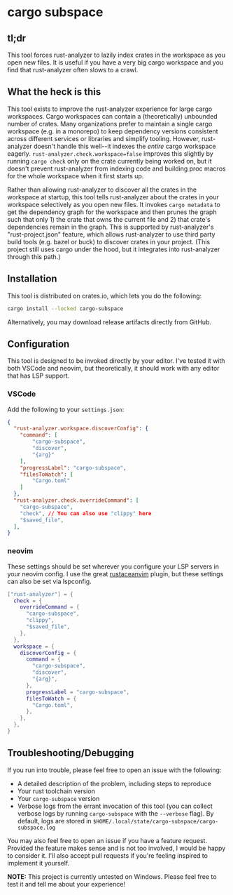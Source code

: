 # cargo subspace

## tl;dr

This tool forces rust-analyzer to lazily index crates in the workspace as you open new files. It
is useful if you have a very big cargo workspace and you find that rust-analyzer often slows to a
crawl.

## What the heck is this

This tool exists to improve the rust-analyzer experience for large cargo workspaces.
Cargo workspaces can contain a (theoretically) unbounded number of crates. Many organizations
prefer to maintain a single cargo workspace (e.g. in a monorepo) to keep dependency versions
consistent across different services or libraries and simplify tooling. However, rust-analyzer
doesn't handle this well--it indexes the *entire* cargo workspace eagerly.
`rust-analyzer.check.workspace=false` improves this slightly by running `cargo check` only on
the crate currently being worked on, but it doesn't prevent rust-analyzer from indexing code and
building proc macros for the whole workspace when it first starts up.

Rather than allowing rust-analyzer to discover all the crates in the workspace at startup, this
tool tells rust-analyzer about the crates in your workspace selectively as you open new files. It
invokes `cargo metadata` to get the dependency graph for the workspace and then prunes the graph
such that only 1) the crate that owns the current file and 2) that crate's dependencies remain in
the graph. This is supported by rust-analyzer's "rust-project.json" feature, which allows
rust-analyzer to use third party build tools (e.g. bazel or buck) to discover crates in your
project. (This project still uses cargo under the hood, but it integrates into rust-analyzer
through this path.)

## Installation

This tool is distributed on crates.io, which lets you do the following:

```sh
cargo install --locked cargo-subspace
```

Alternatively, you may download release artifacts directly from GitHub.

## Configuration

This tool is designed to be invoked directly by your editor. I've tested it with both VSCode and
neovim, but theoretically, it should work with any editor that has LSP support.

### VSCode

Add the following to your `settings.json`:

```json
{
  "rust-analyzer.workspace.discoverConfig": {
    "command": [
        "cargo-subspace",
        "discover",
        "{arg}"
    ],
    "progressLabel": "cargo-subspace",
    "filesToWatch": [
        "Cargo.toml"
    ]
  },
  "rust-analyzer.check.overrideCommand": [
    "cargo-subspace",
    "check", // You can also use "clippy" here
    "$saved_file",
  ],
}
```

### neovim

These settings should be set wherever you configure your LSP servers in your neovim config. I use 
the great [rustaceanvim](https://github.com/mrcjkb/rustaceanvim) plugin, but these settings can
also be set via lspconfig.

```lua
["rust-analyzer"] = {
  check = {
    overrideCommand = {
      "cargo-subspace",
      "clippy",
      "$saved_file",
    },
  },
  workspace = {
    discoverConfig = {
      command = {
        "cargo-subspace",
        "discover",
        "{arg}",
      },
      progressLabel = "cargo-subspace",
      filesToWatch = {
        "Cargo.toml",
      },
    },
  },
}
```

## Troubleshooting/Debugging

If you run into trouble, please feel free to open an issue with the following:

- A detailed description of the problem, including steps to reproduce
- Your rust toolchain version
- Your `cargo-subspace` version
- Verbose logs from the errant invocation of this tool (you can collect verbose logs by
  running `cargo-subspace` with the `--verbose` flag). By default, logs are stored in
  `$HOME/.local/state/cargo-subspace/cargo-subspace.log`

You may also feel free to open an issue if you have a feature request. Provided the feature makes
sense and is not too involved, I would be happy to consider it. I'll also accept pull requests if
you're feeling inspired to implement it yourself.

**NOTE:** This project is currently untested on Windows. Please feel free to test it and tell me
about your experience!
